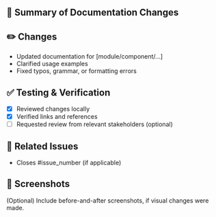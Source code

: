 ## 📖 Summary of Documentation Changes

<!-- Briefly describe the updates and improvements you've made to the documentation -->

## ✏️ Changes

- Updated documentation for [module/component/...]
- Clarified usage examples
- Fixed typos, grammar, or formatting errors

## ✅ Testing & Verification

- [x] Reviewed changes locally
- [x] Verified links and references
- [ ] Requested review from relevant stakeholders (optional)

## 📌 Related Issues

- Closes #issue_number (if applicable)

## 📸 Screenshots

(Optional) Include before-and-after screenshots, if visual changes were made.

